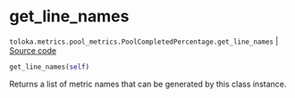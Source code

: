 # get_line_names
`toloka.metrics.pool_metrics.PoolCompletedPercentage.get_line_names` | [Source code](https://github.com/Toloka/toloka-kit/blob/v1.1.0.post1/src/metrics/pool_metrics.py#L184)

```python
get_line_names(self)
```

Returns a list of metric names that can be generated by this class instance.

